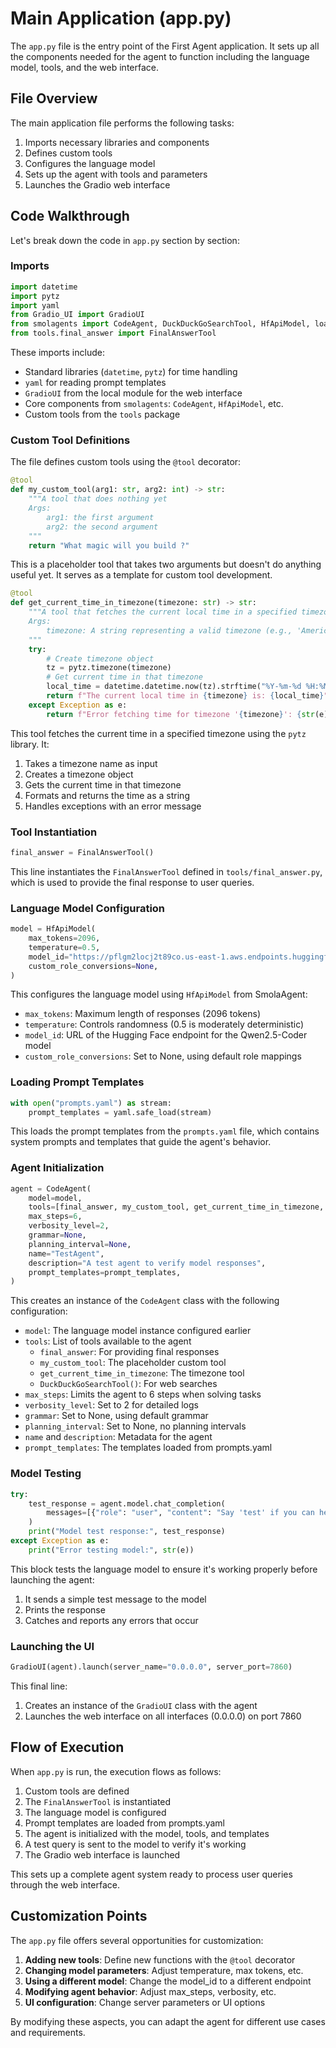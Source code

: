 # Main Application (app.py)

The `app.py` file is the entry point of the First Agent application. It sets up all the components needed for the agent to function including the language model, tools, and the web interface.

## File Overview

The main application file performs the following tasks:

1. Imports necessary libraries and components
2. Defines custom tools
3. Configures the language model
4. Sets up the agent with tools and parameters
5. Launches the Gradio web interface

## Code Walkthrough

Let's break down the code in `app.py` section by section:

### Imports

```python
import datetime
import pytz
import yaml
from Gradio_UI import GradioUI
from smolagents import CodeAgent, DuckDuckGoSearchTool, HfApiModel, load_tool, tool
from tools.final_answer import FinalAnswerTool
```

These imports include:
- Standard libraries (`datetime`, `pytz`) for time handling
- `yaml` for reading prompt templates
- `GradioUI` from the local module for the web interface
- Core components from `smolagents`: `CodeAgent`, `HfApiModel`, etc.
- Custom tools from the `tools` package

### Custom Tool Definitions

The file defines custom tools using the `@tool` decorator:

```python
@tool
def my_custom_tool(arg1: str, arg2: int) -> str:
    """A tool that does nothing yet
    Args:
        arg1: the first argument
        arg2: the second argument
    """
    return "What magic will you build ?"
```

This is a placeholder tool that takes two arguments but doesn't do anything useful yet. It serves as a template for custom tool development.

```python
@tool
def get_current_time_in_timezone(timezone: str) -> str:
    """A tool that fetches the current local time in a specified timezone.
    Args:
        timezone: A string representing a valid timezone (e.g., 'America/New_York').
    """
    try:
        # Create timezone object
        tz = pytz.timezone(timezone)
        # Get current time in that timezone
        local_time = datetime.datetime.now(tz).strftime("%Y-%m-%d %H:%M:%S")
        return f"The current local time in {timezone} is: {local_time}"
    except Exception as e:
        return f"Error fetching time for timezone '{timezone}': {str(e)}"
```

This tool fetches the current time in a specified timezone using the `pytz` library. It:
1. Takes a timezone name as input
2. Creates a timezone object
3. Gets the current time in that timezone
4. Formats and returns the time as a string
5. Handles exceptions with an error message

### Tool Instantiation

```python
final_answer = FinalAnswerTool()
```

This line instantiates the `FinalAnswerTool` defined in `tools/final_answer.py`, which is used to provide the final response to user queries.

### Language Model Configuration

```python
model = HfApiModel(
    max_tokens=2096,
    temperature=0.5,
    model_id="https://pflgm2locj2t89co.us-east-1.aws.endpoints.huggingface.cloud",
    custom_role_conversions=None,
)
```

This configures the language model using `HfApiModel` from SmolaAgent:
- `max_tokens`: Maximum length of responses (2096 tokens)
- `temperature`: Controls randomness (0.5 is moderately deterministic)
- `model_id`: URL of the Hugging Face endpoint for the Qwen2.5-Coder model
- `custom_role_conversions`: Set to None, using default role mappings

### Loading Prompt Templates

```python
with open("prompts.yaml") as stream:
    prompt_templates = yaml.safe_load(stream)
```

This loads the prompt templates from the `prompts.yaml` file, which contains system prompts and templates that guide the agent's behavior.

### Agent Initialization

```python
agent = CodeAgent(
    model=model,
    tools=[final_answer, my_custom_tool, get_current_time_in_timezone, DuckDuckGoSearchTool()],
    max_steps=6,
    verbosity_level=2,
    grammar=None,
    planning_interval=None,
    name="TestAgent",
    description="A test agent to verify model responses",
    prompt_templates=prompt_templates,
)
```

This creates an instance of the `CodeAgent` class with the following configuration:
- `model`: The language model instance configured earlier
- `tools`: List of tools available to the agent
  - `final_answer`: For providing final responses
  - `my_custom_tool`: The placeholder custom tool
  - `get_current_time_in_timezone`: The timezone tool
  - `DuckDuckGoSearchTool()`: For web searches
- `max_steps`: Limits the agent to 6 steps when solving tasks
- `verbosity_level`: Set to 2 for detailed logs
- `grammar`: Set to None, using default grammar
- `planning_interval`: Set to None, no planning intervals
- `name` and `description`: Metadata for the agent
- `prompt_templates`: The templates loaded from prompts.yaml

### Model Testing

```python
try:
    test_response = agent.model.chat_completion(
        messages=[{"role": "user", "content": "Say 'test' if you can hear me"}]
    )
    print("Model test response:", test_response)
except Exception as e:
    print("Error testing model:", str(e))
```

This block tests the language model to ensure it's working properly before launching the agent:
1. It sends a simple test message to the model
2. Prints the response
3. Catches and reports any errors that occur

### Launching the UI

```python
GradioUI(agent).launch(server_name="0.0.0.0", server_port=7860)
```

This final line:
1. Creates an instance of the `GradioUI` class with the agent
2. Launches the web interface on all interfaces (0.0.0.0) on port 7860

## Flow of Execution

When `app.py` is run, the execution flows as follows:

1. Custom tools are defined
2. The `FinalAnswerTool` is instantiated
3. The language model is configured
4. Prompt templates are loaded from prompts.yaml
5. The agent is initialized with the model, tools, and templates
6. A test query is sent to the model to verify it's working
7. The Gradio web interface is launched

This sets up a complete agent system ready to process user queries through the web interface.

## Customization Points

The `app.py` file offers several opportunities for customization:

1. **Adding new tools**: Define new functions with the `@tool` decorator
2. **Changing model parameters**: Adjust temperature, max tokens, etc.
3. **Using a different model**: Change the model_id to a different endpoint
4. **Modifying agent behavior**: Adjust max_steps, verbosity, etc.
5. **UI configuration**: Change server parameters or UI options

By modifying these aspects, you can adapt the agent for different use cases and requirements.
